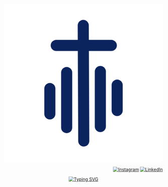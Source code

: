 <p align="center">
  <img src="logo-d.png" alt="WorshipBuddy Logo" style="display: block; margin: auto;" />
</p>

<p align="right">
  <a href="https://www.instagram.com/worshipbuddy" title="Instagram"><img src="https://img.shields.io/badge/Follow-Instagram-%237C3AED?style=flat-square&logo=instagram" alt="Instagram"></a>
  <a href="https://www.linkedin.com/company/worshipbuddy/" title="LinkedIn"><img src="https://img.shields.io/badge/Follow-LinkedIn-%233b5998?style=flat-square&logo=linkedin" alt="LinkedIn"></a>
</p>

<p align="center">
  <a href="https://git.io/typing-svg"><img src="https://readme-typing-svg.demolab.com?font=Fira+Code&size=30&pause=1000&color=B5C4FF&multiline=true&width=1400&lines=Software+dedicated+to+empowering+churches+through+the+power+of+technology." alt="Typing SVG" /></a>
</p>

<!--

**Here are some ideas to get you started:**

🙋‍♀️ A short introduction - what is your organization all about?
🌈 Contribution guidelines - how can the community get involved?
👩‍💻 Useful resources - where can the community find your docs? Is there anything else the community should know?
🍿 Fun facts - what does your team eat for breakfast?
🧙 Remember, you can do mighty things with the power of [Markdown](https://docs.github.com/github/writing-on-github/getting-started-with-writing-and-formatting-on-github/basic-writing-and-formatting-syntax)
-->
